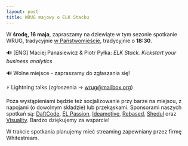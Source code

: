 ```yaml
---
layout: post
title: WRUG majowy o ELK Stacku
---
```


W **środę, 16 maja**, zapraszamy na dziewiąte w tym sezonie spotkanie
WRUG, tradycyjnie [w Państwomieście](http://panstwomiasto.pl),
tradycyjnie o **18:30**.

🔊 [ENG] Maciej Panasiewicz & Piotr Pyłka: _ELK Stack. Kickstart your business analytics_

🔊 Wolne miejsce - zapraszamy do zgłaszania się!

⚡ Lightning talks (zgłoszenia → <a href="mailto:wrug@mailbox.org">wrug@mailbox.org</a>)

Poza wystąpieniami będzie też socjalizowanie przy
barze na miejscu, z napojami (o dowolnym składzie)
lub przekąskami. Sponsorami naszych spotkań są:
[DaftCode](https://daftcode.pl/),
[EL Passion](https://www.elpassion.com/),
[Ideamotive](https://ideamotive.co/),
[Rebased](https://rebased.pl/),
[Shedul](https://www.shedul.com/) oraz
[Visuality](http://www.visuality.pl/).
Bardzo dziękujemy za wsparcie!

W trakcie spotkania planujemy mieć streaming
zapewniany przez firmę Whitestream.
